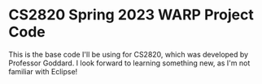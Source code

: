 # CS2820 Spring 2023 WARP Project Code

This is the base code I'll be using for CS2820, which was developed by Professor Goddard. I look forward to learning something new, as I'm not familiar with Eclipse!

<br>
